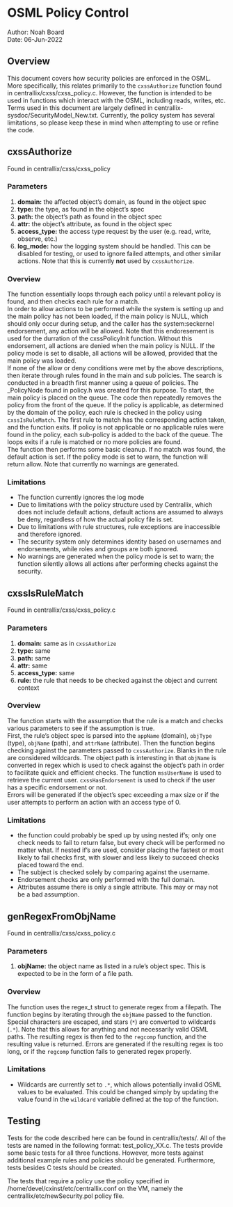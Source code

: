 # OSML Policy Control
Author:	Noah Board  
Date: 06-Jun-2022  
  
## Overview
This document covers how security policies are enforced in the OSML. More specifically, this relates primarily to the `cxssAuthorize` function found in centrallix/cxss/cxss_policy.c. However, the function is intended to be used in functions which interact with the OSML, including reads, writes, etc. Terms used in this document are largely defined in centrallix-sysdoc/SecurityModel_New.txt. Currently, the policy system has several limitations, so please keep these in mind when attempting to use or refine the code. 

     
## cxssAuthorize 
Found in centrallix/cxss/cxss_policy  

### Parameters
1. **domain:** the affected object’s domain, as found in the object spec
2. **type:** the type, as found in the object’s spec
3. **path:** the object’s path as found in the object spec
4. **attr:** the object’s attribute, as found in the object spec
5. **access_type:** the access type request by the user (e.g. read, write, observe, etc.)
6. **log_mode:** how the logging system should be handled. This can be disabled for testing, or used to ignore failed attempts, and other similar actions. Note that this is currently **not** used by `cxssAuthorize`.  

### Overview
The function essentially loops through each policy until a relevant policy is found, and then checks each rule for a match.  
In order to allow actions to be performed while the system is setting up and the main policy has not been loaded, if the main policy is NULL, which should only occur during setup, and the caller has the system:seckernel endorsement, any action will be allowed. Note that this endoresement is used for the durration of the cxssPolicyInit function. Without this endorsement, all actions are denied when the main policy is NULL. 
If the policy mode is set to disable, all actions will be allowed, provided that the main policy was loaded.   
If none of the allow or deny conditions were met by the above descriptions, then iterate through rules found in the main and sub policies. The search is conducted in a breadth first manner using a queue of policies. The _PolicyNode found in policy.h was created for this purpose. To start, the main policy is placed on the queue. The code then repeatedly removes the policy from the front of the queue. If the policy is applicable, as determined by the domain of the policy, each rule is checked in the policy using `cxssIsRuleMatch`. The first rule to match has the corresponding action taken, and the function exits. If policy is not applicable or no applicable rules were found in the policy, each sub-policy is added to the back of the queue. The loops exits if a rule is matched or no more policies are found.   
The function then performs some basic cleanup. If no match was found, the default action is set. If the policy mode is set to warn, the function will return allow. Note that currently no warnings are generated.   

### Limitations
- The function currently ignores the log mode
- Due to limitations with the policy structure used by Centrallix, which does not include default actions, default actions are assumed to always be deny, regardless of how the actual policy file is set. 
- Due to limitations with rule structures, rule exceptions are inaccessible and therefore ignored. 
- The security system only determines identity based on usernames and endorsements, while roles and groups are both ignored. 
- No warnings are generated when the policy mode is set to warn; the function silently allows all actions after performing checks against the security. 


## cxssIsRuleMatch
Found in centrallix/cxss/cxss_policy.c

### Parameters
1. **domain:** same as in `cxssAuthorize`
2. **type:** same
3. **path:** same
4. **attr:** same
5. **access_type:** same
6. **rule:** the rule that needs to be checked against the object and current context

### Overview  
The function starts with the assumption that the rule is a match and checks various parameters to see if the assumption is true.   
First, the rule’s object spec is parsed into the `appName` (domain), `objType` (type), `objName` (path), and `attrName` (attribute). Then the function begins checking against the parameters passed to `cxssAuthorize`. Blanks in the rule are considered wildcards. The object path is interesting in that `objName` is converted in regex which is used to check against the object’s path in order to facilitate quick and efficient checks. The function `mssUserName` is used to retrieve the current user. `cxssHasEndorsement` is used to check if the user has a specific endorsement or not.   
Errors will be generated if the object’s spec exceeding a max size or if the user attempts to perform an action with an access type of 0.  

### Limitations
- the function could probably be sped up by using nested if’s; only one check needs to fail to return false, but every check will be performed no matter what. If nested if’s are used, consider placing the fastest or most likely to fail checks first, with slower and less likely to succeed checks placed toward the end. 
- The subject is checked solely by comparing against the username. 
- Endorsement checks are only performed with the full domain.
- Attributes assume there is only a single attribute. This may or may not be a bad assumption. 

  
## genRegexFromObjName
Found in centrallix/cxss/cxss_policy.c
### Parameters
1. **objName:** the object name as listed in a rule’s object spec. This is expected to be in the form of a file path.
### Overview
The function uses the regex_t struct to generate regex from a filepath. 
The function begins by iterating through the `objName` passed to the function. Special characters are escaped, and stars (`*`) are converted to wildcards (`.*`). Note that this allows for anything and not necessarily valid OSML paths. The resulting regex is then fed to the `regcomp` function, and the resulting value is returned. 
Errors are generated if the resulting regex is too long, or if the `regcomp` function fails to generated regex properly. 
### Limitations
- Wildcards are currently set to `.*`, which allows potentially invalid OSML values to be evaluated. This could be changed simply by updating the value found in the `wildcard` variable defined at the top of the function. 


## Testing
Tests for the code described here can be found in centrallix/tests/. All of the tests are named in the following format: test_policy_XX.c. The tests provide some basic tests for all three functions. However, more tests against additional example rules and policies should be generated. Furthermore, tests besides C tests should be created.  

The tests that require a policy use the policy specified in /home/devel/cxinst/etc/centrallix.conf on the VM, namely the centrallix/etc/newSecurity.pol policy file. 